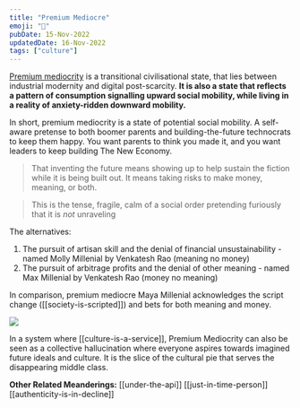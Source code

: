 ```yaml
---
title: "Premium Mediocre"
emoji: "🧢"
pubDate: 15-Nov-2022
updatedDate: 16-Nov-2022
tags: ["culture"]
---
```


[Premium mediocrity](https://www.ribbonfarm.com/2017/08/17/the-premium-mediocre-life-of-maya-millennial/) is a transitional civilisational state, that lies between industrial modernity and digital post-scarcity. **It is also a state that reflects a pattern of consumption signalling upward social mobility, while living in a reality of anxiety-ridden downward mobility.**

In short, premium mediocrity is a state of potential social mobility. A self-aware pretense to both boomer parents and building-the-future technocrats to keep them happy. You want parents to think you made it, and you want leaders to keep building The New Economy.

>That inventing the future means showing up to help sustain the fiction while it is being built out. It means taking risks to make money, meaning, or both.

>This is the tense, fragile, calm of a social order pretending furiously that it is _not_ unraveling

The alternatives:
1. The pursuit of artisan skill and the denial of financial unsustainability - named Molly Millenial by Venkatesh Rao (meaning no money)
2. The pursuit of arbitrage profits and the denial of other meaning - named Max Millenial by Venkatesh Rao (money no meaning)

In comparison, premium mediocre Maya Millenial acknowledges the script change ([[society-is-scripted]]) and bets for both meaning and money.

![](https://ribbonfarm.wpenginepowered.com/wp-content/uploads/2017/08/pmclass.jpg)

In a system where [[culture-is-a-service]], Premium Mediocrity can also be seen as a collective hallucination where everyone aspires towards imagined future ideals and culture. It is the slice of the cultural pie that serves the disappearing middle class.

**Other Related Meanderings:**
[[under-the-api]]
[[just-in-time-person]]
[[authenticity-is-in-decline]]